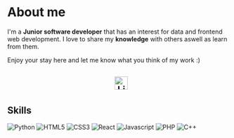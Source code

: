 # About me

I'm a **Junior software developer** that has an interest for data and frontend web development.
I love to share my **knowledge** with others aswell as learn from them.

Enjoy your stay here and let me know what you think of my work :)

<h2 align="center">
  &nbsp;&nbsp;
  <a href="https://www.linkedin.com/in/dave-ottenhof-661980180">
    <img src="https://www.vectorlogo.zone/logos/linkedin/linkedin-icon.svg" alt="LinkedIn Profile" height="30" width="30">
  </a>
</h2>

## Skills

![Python](http://img.shields.io/badge/-Python-3776AB?style=plastic-square&logo=python&logoColor=ffffff)
![HTML5](https://img.shields.io/badge/-HTML5-%23E44D27?style=plastic-square&logo=html5&logoColor=ffffff)
![CSS3](https://img.shields.io/badge/-CSS3-%231572B6?style=plastic-square&logo=css3)
![React](https://img.shields.io/badge/-React-61DAFB?style=plastic-square&logo=react&logoColor=ffffff)
![Javascript](https://img.shields.io/badge/-JavaScript-%23F7DF1C?style=plastic-square&logo=javascript&logoColor=000000&labelColor=%23F7DF1C&color=%23FFCE5A)
![PHP](https://img.shields.io/badge/-PHP-9370DB?style=plastic-square&logo=php&logoColor=ffffff)
![C++](https://img.shields.io/badge/-C++-8B008B?style=plastic-square&logo=c++&logoColor=ffffff)
